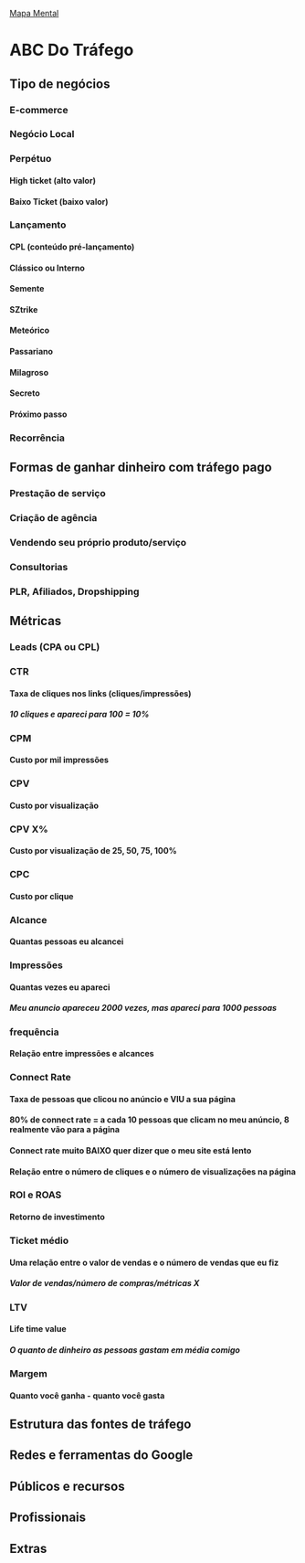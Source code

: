 [Mapa Mental](https://whimsical.com/abc-do-trafego-B9pFtBZw4Uu1cBj3W5inam)
# ABC Do Tráfego
## Tipo de negócios
### E-commerce
### Negócio Local
### Perpétuo
#### High ticket (alto valor)
#### Baixo Ticket (baixo valor)
### Lançamento
#### CPL (conteúdo pré-lançamento)
#### Clássico ou Interno
#### Semente
#### SZtrike
#### Meteórico
#### Passariano
#### Milagroso
#### Secreto
#### Próximo passo
### Recorrência
## Formas de ganhar dinheiro com tráfego pago
### Prestação de serviço
### Criação de agência
### Vendendo seu próprio produto/serviço
### Consultorias
### PLR, Afiliados, Dropshipping
## Métricas
### Leads (CPA ou CPL)
### CTR
#### Taxa de cliques nos links (cliques/impressões)
##### 10 cliques e apareci para 100 = 10% 
### CPM
#### Custo por mil impressões
### CPV
#### Custo por visualização
### CPV X%
#### Custo por visualização de 25, 50, 75, 100%
### CPC
#### Custo por clique
### Alcance
#### Quantas pessoas eu alcancei
### Impressões
#### Quantas vezes eu apareci
##### Meu anuncio apareceu 2000 vezes, mas apareci para 1000 pessoas
### frequência
#### Relação entre impressões e alcances
### Connect Rate
#### Taxa de pessoas que clicou no anúncio e VIU a sua página
#### 80% de connect rate = a cada 10 pessoas que clicam no meu anúncio, 8 realmente vão para a página
#### Connect rate muito BAIXO quer dizer que o meu site está lento
#### Relação entre o número de cliques e o número de visualizações na página
### ROI e ROAS 
#### Retorno de investimento
### Ticket médio
#### Uma relação entre o valor de vendas e o número de vendas que eu fiz
##### Valor de vendas/número de compras/métricas X
### LTV
#### Life time value
##### O quanto de dinheiro as pessoas gastam em média comigo
### Margem
#### Quanto você ganha - quanto você gasta
## Estrutura das fontes de tráfego
## Redes e ferramentas do Google
## Públicos e recursos
## Profissionais
## Extras
